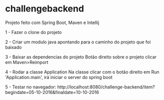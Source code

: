 # challengebackend
Projeto feito com Spring Boot, Maven e Intellij

1 - Fazer o clone do projeto

2 - Criar um modulo java apontando para o caminho do projeto que foi baixado

3 - Baixar as dependencias do projeto
Botão direito sobre o projeto clicar em Maven>Reimport

4 - Rodar a classe Application
Na classe clicar com o botão direito em Run 'Application.main', irá iniciar o server do spring boot

5 - Testar no navegador: http://localhost:8080/challenge-backend/item?begindate=05-10-2016&finaldate=10-10-2016
